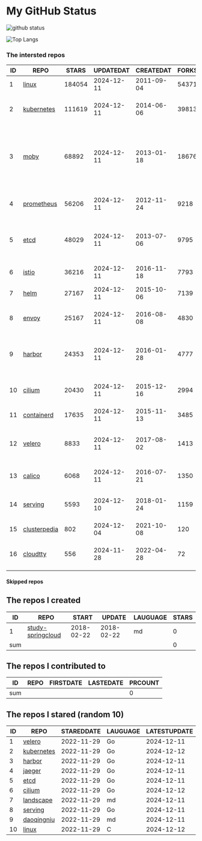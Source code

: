 # My GitHub Status

<img src="https://github-readme-stats-1.yihong0618.vercel.app/api?username=daoqingniu&show_icons=true&&&hide_title=true&count_private=true" alt="github status" />

![Top Langs](https://github-readme-stats-1.yihong0618.vercel.app/api/top-langs/?username=daoqingniu&layout=compact)

<!--START_SECTION:github_repos-->
### The intersted repos
| ID |                              REPO                               | STARS  | UPDATEDAT  | CREATEDAT  | FORKSCOUNT |                                                DESCRIPTIONS                                                |
|----|-----------------------------------------------------------------|--------|------------|------------|------------|------------------------------------------------------------------------------------------------------------|
|  1 | [linux](https://github.com/torvalds/linux)                      | 184054 | 2024-12-11 | 2011-09-04 |      54371 | Linux kernel source tree                                                                                   |
|  2 | [kubernetes](https://github.com/kubernetes/kubernetes)          | 111619 | 2024-12-11 | 2014-06-06 |      39813 | Production-Grade Container Scheduling and Management                                                       |
|  3 | [moby](https://github.com/moby/moby)                            |  68892 | 2024-12-11 | 2013-01-18 |      18676 | The Moby Project - a collaborative project for the container ecosystem to assemble container-based systems |
|  4 | [prometheus](https://github.com/prometheus/prometheus)          |  56206 | 2024-12-11 | 2012-11-24 |       9218 | The Prometheus monitoring system and time series database.                                                 |
|  5 | [etcd](https://github.com/etcd-io/etcd)                         |  48029 | 2024-12-11 | 2013-07-06 |       9795 | Distributed reliable key-value store for the most critical data of a distributed system                    |
|  6 | [istio](https://github.com/istio/istio)                         |  36216 | 2024-12-11 | 2016-11-18 |       7793 | Connect, secure, control, and observe services.                                                            |
|  7 | [helm](https://github.com/helm/helm)                            |  27167 | 2024-12-11 | 2015-10-06 |       7139 | The Kubernetes Package Manager                                                                             |
|  8 | [envoy](https://github.com/envoyproxy/envoy)                    |  25167 | 2024-12-11 | 2016-08-08 |       4830 | Cloud-native high-performance edge/middle/service proxy                                                    |
|  9 | [harbor](https://github.com/goharbor/harbor)                    |  24353 | 2024-12-11 | 2016-01-28 |       4777 | An open source trusted cloud native registry project that stores, signs, and scans content.                |
| 10 | [cilium](https://github.com/cilium/cilium)                      |  20430 | 2024-12-11 | 2015-12-16 |       2994 | eBPF-based Networking, Security, and Observability                                                         |
| 11 | [containerd](https://github.com/containerd/containerd)          |  17635 | 2024-12-11 | 2015-11-13 |       3485 | An open and reliable container runtime                                                                     |
| 12 | [velero](https://github.com/vmware-tanzu/velero)                |   8833 | 2024-12-11 | 2017-08-02 |       1413 | Backup and migrate Kubernetes applications and their persistent volumes                                    |
| 13 | [calico](https://github.com/projectcalico/calico)               |   6068 | 2024-12-11 | 2016-07-21 |       1350 | Cloud native networking and network security                                                               |
| 14 | [serving](https://github.com/knative/serving)                   |   5593 | 2024-12-10 | 2018-01-24 |       1159 | Kubernetes-based, scale-to-zero, request-driven compute                                                    |
| 15 | [clusterpedia](https://github.com/clusterpedia-io/clusterpedia) |    802 | 2024-12-04 | 2021-10-08 |        120 | The Encyclopedia of Kubernetes clusters                                                                    |
| 16 | [cloudtty](https://github.com/cloudtty/cloudtty)                |    556 | 2024-11-28 | 2022-04-28 |         72 | A Friendly Kubernetes CloudShell (Web Terminal) !                                                          |



#### Skipped repos
<!--END_SECTION:github_repos-->

<!--START_SECTION:my_github-->
## The repos I created
| ID  |                                 REPO                                 |   START    |   UPDATE   | LAUGUAGE | STARS |
|-----|----------------------------------------------------------------------|------------|------------|----------|-------|
|   1 | [study-springcloud](https://github.com/daoqingniu/study-springcloud) | 2018-02-22 | 2018-02-22 | md       |     0 |
| sum |                                                                      |            |            |          |     0 |

## The repos I contributed to
| ID  | REPO | FIRSTDATE | LASTEDATE | PRCOUNT |
|-----|------|-----------|-----------|---------|
| sum |      |           |           |       0 |

## The repos I stared (random 10)
| ID |                          REPO                          | STAREDDATE | LAUGUAGE | LATESTUPDATE |
|----|--------------------------------------------------------|------------|----------|--------------|
|  1 | [velero](https://github.com/vmware-tanzu/velero)       | 2022-11-29 | Go       | 2024-12-11   |
|  2 | [kubernetes](https://github.com/kubernetes/kubernetes) | 2022-11-29 | Go       | 2024-12-12   |
|  3 | [harbor](https://github.com/goharbor/harbor)           | 2022-11-29 | Go       | 2024-12-11   |
|  4 | [jaeger](https://github.com/jaegertracing/jaeger)      | 2022-11-29 | Go       | 2024-12-11   |
|  5 | [etcd](https://github.com/etcd-io/etcd)                | 2022-11-29 | Go       | 2024-12-11   |
|  6 | [cilium](https://github.com/cilium/cilium)             | 2022-11-29 | Go       | 2024-12-12   |
|  7 | [landscape](https://github.com/cncf/landscape)         | 2022-11-29 | md       | 2024-12-11   |
|  8 | [serving](https://github.com/knative/serving)          | 2022-11-29 | Go       | 2024-12-11   |
|  9 | [daoqingniu](https://github.com/daoqingniu/daoqingniu) | 2022-11-29 | md       | 2024-12-11   |
| 10 | [linux](https://github.com/torvalds/linux)             | 2022-11-29 | C        | 2024-12-12   |

<!--END_SECTION:my_github-->
